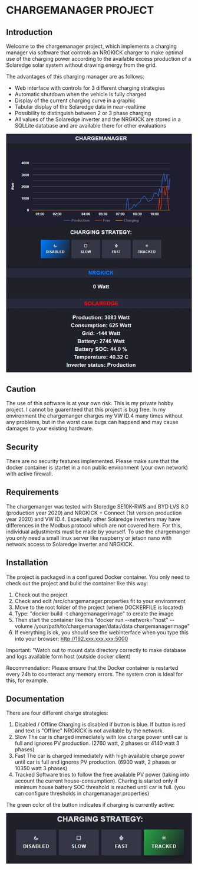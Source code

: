 # CHARGEMANAGER PROJECT 
## Introduction
Welcome to the chargemanager project, which implements a charging manager via software that controls an NRGKICK charger to make optimal use of the charging power according to the available excess production of a Solaredge solar system without drawing energy from the grid.

The advantages of this charging manager are as follows:

* Web interface with controls for 3 different charging strategies
* Automatic shutdown when the vehicle is fully charged
* Display of the current charging curve in a graphic
* Tabular display of the Solaredge data in near-realtime
* Possibility to distinguish between 2 or 3 phase charging
* All values of the Solaredge inverter and the NRGKICK are stored in a SQLLite database and are available there for other evaluations

![picture alt](https://github.com/tcoq/chargemanager/blob/main/chargemanager.jpg?raw=true "Screenshot")

## Caution 
The use of this software is at your own risk. This is my private hobby project. I cannot be guarenteed that this project is bug free. In my environment the chargemanger charges my VW ID.4 many times without any problems, but in the worst case bugs can happend and may cause damages to your existing hardware.

## Security
There are no security features implemented. Please make sure that the docker container is startet in a non public environment (your own network) with active firewall.

## Requirements
The chargemanger was tested with Storedge SE10K-RWS and BYD LVS 8.0 (production year 2020) and NRGKICK + Connect (1st version production year 2020) and VW ID.4. Especially  other Solaredge inverters may have differences in the Modbus protocol which are not covered here. For this, individual adjustments must be made by yourself. To use the chargemanger you only need a small linux server like raspberry or jetson nano with network access to Solaredge inverter and NRGKICK.

## Installation

The project is packaged in a configured Docker container. You only need to check out the project and bulid the container like this way:

1. Check out the project
2. Check and edit /src/chargemanager.properties fit to your environment 
3. Move to the root folder of the project (where DOCKERFILE is located)
4. Type: "docker build -t chargemanagerimage" to create the image
5. Then start the container like this "docker run --network="host" --volume /your/path/to/chargemanager/data:/data chargemanagerimage"
6. If everything is ok, you should see the webinterface when you type this into your browser: http://192.xxx.xxx.xxx:5000

Important: "Watch out to mount data directory correctly to make database and logs available form host (outside docker client)

Recommendation: 
Please ensure that the Docker container is restarted every 24h to counteract any memory errors. The system cron is ideal for this, for example.

## Documentation
There are four different charge strategies:

1. Disabled / Offline 
  Charging is disabled if button is blue. If button is red and text is "Offline" NRGKICK is not available by the network.
3. Slow
  The car is charged immediately with low charge power until car is full and ignores PV production. (2760 watt, 2 phases or 4140 watt 3 phases)
5. Fast
  The car is charged immediately with high available charge power until car is full and ignores PV production. (6900 watt, 2 phases or 10350 watt 3 phases)
7. Tracked
  Software tries to follow the free available PV power (taking into account the current house-consumption). Charing is started only if minimum house battery SOC threshold is reached until car is full. (you can configure thresholds in chargemanager.properties)
  
The green color of the button indicates if charging is currently active:

![picture alt](https://github.com/tcoq/chargemanager/blob/main/green.jpg?raw=true "Screenshot")
